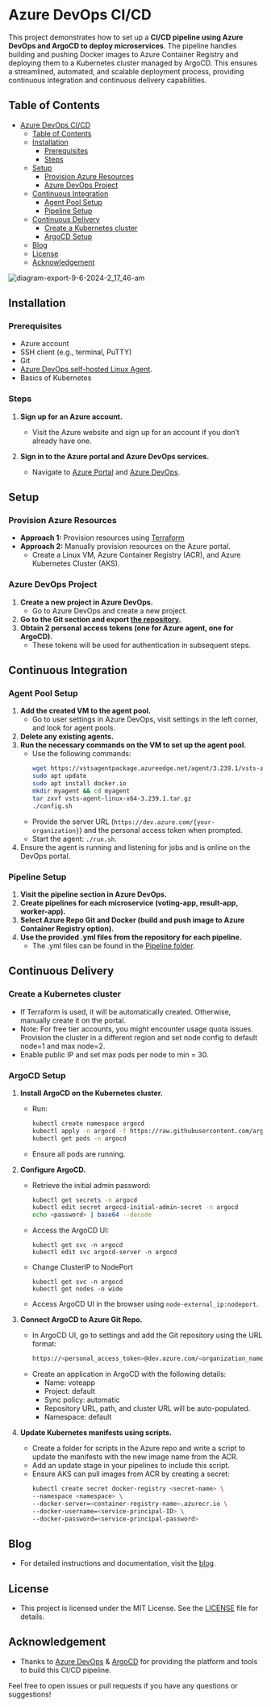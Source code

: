 # Azure DevOps CI/CD

This project demonstrates how to set up a **CI/CD pipeline using Azure DevOps and ArgoCD to deploy microservices**. The pipeline handles building and pushing Docker images to Azure Container Registry and deploying them to a Kubernetes cluster managed by ArgoCD. This ensures a streamlined, automated, and scalable deployment process, providing continuous integration and continuous delivery capabilities.

## Table of Contents
- [Azure DevOps CI/CD](#azure-devops-cicd)
  - [Table of Contents](#table-of-contents)
  - [Installation](#installation)
    - [Prerequisites](#prerequisites)
    - [Steps](#steps)
  - [Setup](#setup)
    - [Provision Azure Resources](#provision-azure-resources)
    - [Azure DevOps Project](#azure-devops-project)
  - [Continuous Integration](#continuous-integration)
    - [Agent Pool Setup](#agent-pool-setup)
    - [Pipeline Setup](#pipeline-setup)
  - [Continuous Delivery](#continuous-delivery)
    - [Create a Kubernetes cluster](#create-a-kubernetes-cluster)
    - [ArgoCD Setup](#argocd-setup)
  - [Blog](#blog)
  - [License](#license)
  - [Acknowledgement](#acknowledgement)

![diagram-export-9-6-2024-2_17_46-am](https://github.com/vsingh55/Git2Azure-Migration-CI-CD/assets/138707342/659ddc45-2643-4de7-a232-ace9b8a84366)
## Installation

### Prerequisites
- Azure account
- SSH client (e.g., terminal, PuTTY)
- Git
- [Azure DevOps self-hosted Linux Agent](https://learn.microsoft.com/en-us/azure/devops/pipelines/agents/linux-agent?view=azure-devops).
- Basics of Kubernetes

### Steps
1. **Sign up for an Azure account.**
   - Visit the Azure website and sign up for an account if you don’t already have one.

2. **Sign in to the Azure portal and Azure DevOps services.**
   - Navigate to [Azure Portal](https://portal.azure.com/) and [Azure DevOps](https://dev.azure.com/login).

## Setup

### Provision Azure Resources
- **Approach 1:** Provision resources using [Terraform](Terraform)
- **Approach 2:** Manually provision resources on the Azure portal.
  - Create a Linux VM, Azure Container Registry (ACR), and Azure Kubernetes Cluster (AKS).

### Azure DevOps Project
1. **Create a new project in Azure DevOps.**
   - Go to Azure DevOps and create a new project.
2. **Go to the Git section and export [the repository](https://github.com/dockersamples/example-voting-app.git).**
3. **Obtain 2 personal access tokens (one for Azure agent, one for ArgoCD).**
   - These tokens will be used for authentication in subsequent steps.

## Continuous Integration

### Agent Pool Setup
1. **Add the created VM to the agent pool.**
   - Go to user settings in Azure DevOps, visit settings in the left corner, and look for agent pools.
2. **Delete any existing agents.**
3. **Run the necessary commands on the VM to set up the agent pool.**
   - Use the following commands:
     ```sh
     wget https://vstsagentpackage.azureedge.net/agent/3.239.1/vsts-agent-linux-x64-3.239.1.tar.gz
     sudo apt update
     sudo apt install docker.io  
     mkdir myagent && cd myagent
     tar zxvf vsts-agent-linux-x64-3.239.1.tar.gz
     ./config.sh
     ```
   - Provide the server URL (`https://dev.azure.com/{your-organization}`) and the personal access token when prompted.
   - Start the agent: `./run.sh`.
4. Ensure the agent is running and listening for jobs and is online on the DevOps portal.

### Pipeline Setup
1. **Visit the pipeline section in Azure DevOps.**
2. **Create pipelines for each microservice (voting-app, result-app, worker-app).**
3. **Select Azure Repo Git and Docker (build and push image to Azure Container Registry option).**
4. **Use the provided .yml files from the repository for each pipeline.**
   - The .yml files can be found in the [Pipeline folder](https://github.com/vsingh55/Git2Azure-Pipeline-Migration/tree/main/Pipelines).

## Continuous Delivery

### Create a Kubernetes cluster
- If Terraform is used, it will be automatically created. Otherwise, manually create it on the portal.
- Note: For free tier accounts, you might encounter usage quota issues. Provision the cluster in a different region and set node config to default node=1 and max node=2.
- Enable public IP and set max pods per node to min = 30.

### ArgoCD Setup
1. **Install ArgoCD on the Kubernetes cluster.**
   - Run:
     ```sh
     kubectl create namespace argocd
     kubectl apply -n argocd -f https://raw.githubusercontent.com/argoproj/argo-cd/stable/manifests/install.yaml
     kubectl get pods -n argocd
     ```
   - Ensure all pods are running.
2. **Configure ArgoCD.**
   - Retrieve the initial admin password:
     ```sh
     kubectl get secrets -n argocd
     kubectl edit secret argocd-initial-admin-secret -n argocd
     echo <password> | base64 --decode
     ```
   - Access the ArgoCD UI:
     ```
     kubectl get svc -n argocd
     kubectl edit svc argocd-server -n argocd
     ```
   - Change ClusterIP to NodePort
     ```
     kubectl get svc -n argocd
     kubectl get nodes -o wide
     ```
   - Access ArgoCD UI in the browser using `node-external_ip:nodeport`.

3. **Connect ArgoCD to Azure Git Repo.**
   - In ArgoCD UI, go to settings and add the Git repository using the URL format:
     ```sh
     https://<personal_access_token>@dev.azure.com/<organization_name>/<project_name>/_git/<project_name>
     ```
   - Create an application in ArgoCD with the following details:
     - Name: voteapp
     - Project: default
     - Sync policy: automatic
     - Repository URL, path, and cluster URL will be auto-populated.
     - Namespace: default

4. **Update Kubernetes manifests using scripts.**
   - Create a folder for scripts in the Azure repo and write a script to update the manifests with the new image name from the ACR.
   - Add an update stage in your pipelines to include this script.
   - Ensure AKS can pull images from ACR by creating a secret:
     ```sh
     kubectl create secret docker-registry <secret-name> \
     --namespace <namespace> \
     --docker-server=<container-registry-name>.azurecr.io \
     --docker-username=<service-principal-ID> \
     --docker-password=<service-principal-password>
     ```

## Blog
- For detailed instructions and documentation, visit the [blog](https://blogs.vijaysingh.cloud/project-building-a-cicd-pipeline-with-azure-devops-and-argocd).

## License
- This project is licensed under the MIT License. See the [LICENSE](LICENSE) file for details.

## Acknowledgement
- Thanks to [Azure DevOps](https://azure.microsoft.com/en-us/services/devops/) & [ArgoCD](https://argoproj.github.io/argo-cd/) for providing the platform and tools to build this CI/CD pipeline.

Feel free to open issues or pull requests if you have any questions or suggestions!

